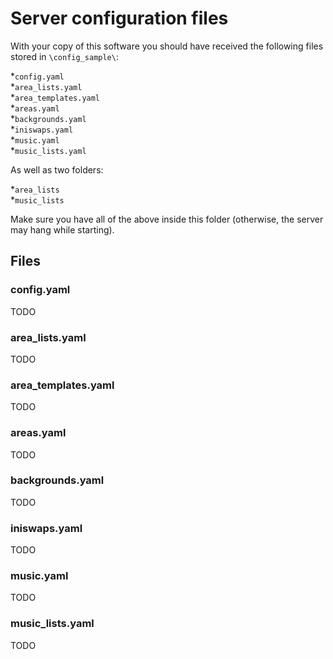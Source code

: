 # Server configuration files

With your copy of this software you should have received the following files stored in `\config_sample\`:

*`config.yaml`  
*`area_lists.yaml`  
*`area_templates.yaml`  
*`areas.yaml`  
*`backgrounds.yaml`  
*`iniswaps.yaml`  
*`music.yaml`  
*`music_lists.yaml`  

As well as two folders:

*`area_lists`  
*`music_lists`

Make sure you have all of the above inside this folder (otherwise, the server may hang while starting).

## Files

### config.yaml
TODO

### area_lists.yaml
TODO

### area_templates.yaml
TODO 

### areas.yaml
TODO

### backgrounds.yaml
TODO

### iniswaps.yaml
TODO

### music.yaml
TODO

### music_lists.yaml
TODO
